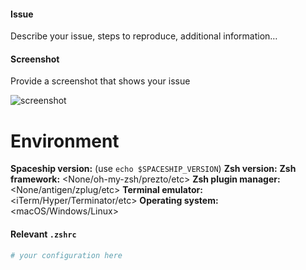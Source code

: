 <!--
BEFORE SUBMITTING NEW ISSUE, Please READ the Troubleshooting Page !!
https://github.com/denysdovhan/spaceship-prompt/blob/master/docs/Troubleshooting.md

If your issue is not addressed by the troubleshooting page and there are no duplicates, Please fill in the following details so that we can help you!
-->

#### Issue

Describe your issue, steps to reproduce, additional information…

#### Screenshot

Provide a screenshot that shows your issue

![screenshot](url)

# Environment

**Spaceship version:** <version> (use `echo $SPACESHIP_VERSION`)
**Zsh version:** <version>
**Zsh framework:** <None/oh-my-zsh/prezto/etc>
**Zsh plugin manager:** <None/antigen/zplug/etc>
**Terminal emulator:** <iTerm/Hyper/Terminator/etc>
**Operating system:** <macOS/Windows/Linux>

#### Relevant `.zshrc`

```zsh
# your configuration here
```
